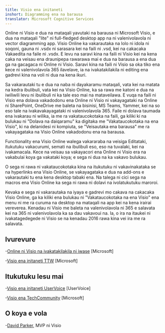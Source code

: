 ```yaml
---
title: Visio ena initaneti
inshort: Diagramming ena na barausa
translator: Microsoft Cognitive Services
---
```



Online ni Visio e dua na mataqali yavutaki na barausa ni Microsoft Visio, e dua na mataqali "lite" ni full-fledged desktop app na ni valenivolavola ni vector diagramming app. Visio Online ka vakarautaka na lolo ni idola ni soqoni, gauna ni .vsdx ni sarasara kei na faili ni .vsd, kei na cakacaka Vakaedita na faile ni .vsdx. E levu na saravi kina na faili ni Visio kei na kena caka na veisau ena draunipepa rawarawa mai e dua na barausa a ena dua ga na gacagaca ni Online ni Visio. Saravi kina na faili ni Visio sa oka tiko ena kece ni valenivolavola 365 ilavelave, ia na ivakatakilakila ni editing ena gadrevi kina na voli ni dua na kena ikuri.

Sa vakarautaki tu e dua na naba ni dayakaramu mataqali, vata kei na matata na kedra ibulibuli, vata kei na Visio Online, ka sa rawa me katoni e dua na iwiliwili levu ni ibulibuli ni ka tale eso mai na mataveilawa. E vuqa na faili ni Visio ena dolava vakadodonu ena Online ni Visio ni vakayagataki na Online ni SharePoint, OneDrive me baleta na bisinisi, MS Teams, Yammer, kei na so eso tale na ivakavakayagataki ni valenivolavola 365. Faile ni dolava taumada ena ivakarau ni wilika, ia me ra vakataucokotaka na faili, ga kiliki ki na bulukau ni "Dolava na daiqaramu" ka digitaka me "Vakataucokotaka na ena Visio", ki na delanidesi ni kompiuta, se "Veisautaka ena barausa" me ra vakayagataka na Visio Online vakadodonu ena na barausa.

Functionality ena Visio Online walega vakararaba na veisiga Editataki, itukutuku vakacurumi, semati na ibulibuli eso, eso na tuvalaki, kei na ivakamacala. Kece na veisau sa vakayacori ena Online ni Visio era na vakabulai koya ga vakataki koya; e sega ni dua na ka vakavo bulukau.

O sega ni rawa ni vakataucokotaka kina na itukutuku ni vakavinakataka se na hyperlinks ena Visio Online, se vakayagataka e dua na add-ons e vakarautaki tu ena kena desktop tabaki ena. Na talega ni cici sega na macros ena Visio Online ka sega ni rawa ni dolavi na ivolatukutuku maroroi.

Kevaka e sega ni vakarautaka na iyaya e gadrevi mo cakava na cakacaka Visio Online, ga ka kiliki ena bulukau ni "Vakataucokotaka na ena Visio" ena menu ni me ra curuma na desktop na mataqali na app kei na kena irairai vereverea. Kenadau ni Visio me baleta na valenivolavola ni 365 e salavata kei na 365 ni valenivolavola ka sa dau vakavoui na. Ia, o ira na itaukei ni ivakatagedegede ni Visio se na kenadau 2016 rawa kina vei ira me ra salavata.

Ivurevure
---------

-[Online ni Visio na ivakatakilakila ni iwase](https://technet.microsoft.com/library/visio-online-service-descriptoin.aspx)
    \[Microsoft\]

-[Visio ena initaneti TTW](https://support.office.com/en-us/article/Visio-Online-Frequently-Asked-Questions-e6647040-2fca-42ec-9fa5-d16a4e39e0ee?ui=en-US&rs=en-US&ad=US)
    \[Microsoft\]

Itukutuku lesu mai
---------

-[Visio ena initaneti UserVoice](https://visio.uservoice.com/forums/368199-visio-online)
    \[UserVoice\]

-[Visio ena TechCommunity](https://techcommunity.microsoft.com/t5/Visio/ct-p/Visio)
    \[Microsoft\]

O koya e vola
---------

-[David Parker](https://www.linkedin.com/in/bvisual/), MVP ni Visio



